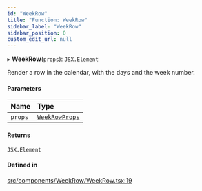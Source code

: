 ```yaml
---
id: "WeekRow"
title: "Function: WeekRow"
sidebar_label: "WeekRow"
sidebar_position: 0
custom_edit_url: null
---
```


▸ **WeekRow**(`props`): `JSX.Element`

Render a row in the calendar, with the days and the week number.

#### Parameters

| Name | Type |
| :------ | :------ |
| `props` | [`WeekRowProps`](/api/interfaces/WeekRowProps.md) |

#### Returns

`JSX.Element`

#### Defined in

[src/components/WeekRow/WeekRow.tsx:19](https://github.com/gpbl/react-day-picker/blob/cd80be68f/src/components/WeekRow/WeekRow.tsx#L19)
